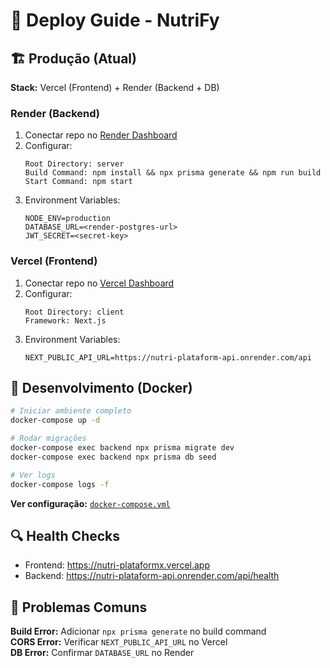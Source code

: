 # 🚀 Deploy Guide - NutriFy

## 🏗️ Produção (Atual)

**Stack:** Vercel (Frontend) + Render (Backend + DB)

### Render (Backend)
1. Conectar repo no [Render Dashboard](https://dashboard.render.com)
2. Configurar:
   ```
   Root Directory: server
   Build Command: npm install && npx prisma generate && npm run build
   Start Command: npm start
   ```
3. Environment Variables:
   ```env
   NODE_ENV=production
   DATABASE_URL=<render-postgres-url>
   JWT_SECRET=<secret-key>
   ```

### Vercel (Frontend)  
1. Conectar repo no [Vercel Dashboard](https://vercel.com)
2. Configurar:
   ```
   Root Directory: client
   Framework: Next.js
   ```
3. Environment Variables:
   ```env
   NEXT_PUBLIC_API_URL=https://nutri-plataform-api.onrender.com/api
   ```

## 🐳 Desenvolvimento (Docker)

```bash
# Iniciar ambiente completo
docker-compose up -d

# Rodar migrações
docker-compose exec backend npx prisma migrate dev
docker-compose exec backend npx prisma db seed

# Ver logs
docker-compose logs -f
```

**Ver configuração:** [`docker-compose.yml`](../docker-compose.yml)

## 🔍 Health Checks

- Frontend: https://nutri-plataformx.vercel.app
- Backend: https://nutri-plataform-api.onrender.com/api/health

## 🚨 Problemas Comuns

**Build Error:** Adicionar `npx prisma generate` no build command  
**CORS Error:** Verificar `NEXT_PUBLIC_API_URL` no Vercel  
**DB Error:** Confirmar `DATABASE_URL` no Render